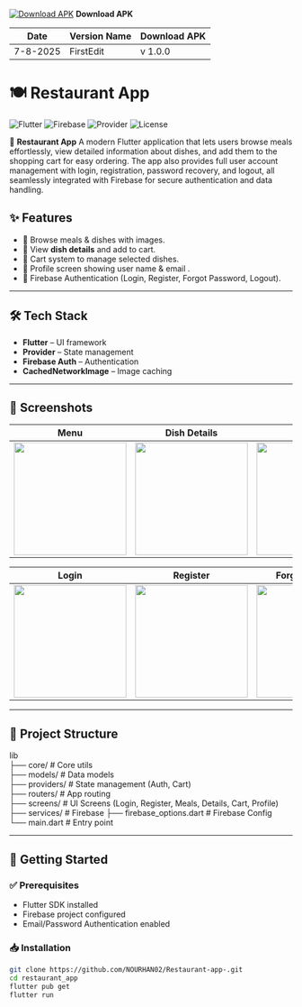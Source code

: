 [![Download APK](https://img.icons8.com/fluency/48/download.png)](https://github.com/NOURHAN02/Restaurant-app/releases/download/v11/app-release.apk) **Download APK**

| Date | Version Name | Download APK | 
|------|--------------|--------------|
|7-8-2025|FirstEdit|v 1.0.0|





# 🍽️ Restaurant App  

![Flutter](https://img.shields.io/badge/Flutter-3.x-blue?logo=flutter)
![Firebase](https://img.shields.io/badge/Firebase-Auth-yellow?logo=firebase)
![Provider](https://img.shields.io/badge/Provider-State%20Management-green)
![License](https://img.shields.io/badge/License-MIT-lightgrey)

🚀 **Restaurant App** A modern Flutter application that lets users browse meals effortlessly, view detailed information about dishes, and add them to the shopping cart for easy ordering.
The app also provides full user account management with login, registration, password recovery, and logout, all seamlessly integrated with Firebase for secure authentication and data handling.






## ✨ Features
- 🥘 Browse meals & dishes with images.
- 📄 View **dish details** and add to cart.
- 🛒 Cart system to manage selected dishes.
- 👤 Profile screen showing user name & email .
- 🔐 Firebase Authentication (Login, Register, Forgot Password, Logout).

---

## 🛠️ Tech Stack
- **Flutter** – UI framework  
- **Provider** – State management  
- **Firebase Auth** – Authentication  
- **CachedNetworkImage** – Image caching  

---

## 📸 Screenshots

| Menu | Dish Details | Cart | Profile |
|-------|--------------|------|---------|
| <img src="https://github.com/user-attachments/assets/6fee9d39-84fc-4563-9347-fa2f398061fe" width="200"/> | <img src="https://github.com/user-attachments/assets/ca75621d-3614-459b-b184-57bda506ef47" width="200"/> | <img src="https://github.com/user-attachments/assets/b401a704-b811-4220-bcfb-aadb921804f1" width="200"/> | <img src="https://github.com/user-attachments/assets/9c9d2af2-c24d-4fad-a022-23a8951c2d59" width="200"/> |

| Login | Register | Forget Password | Empty Cart |
|-------|-----------|-----------------|------------|
| <img src="https://github.com/user-attachments/assets/a6c11ac5-6a1b-4784-9053-c1159158026e" width="200"/> | <img src="https://github.com/user-attachments/assets/90196679-57cd-4a46-a01f-0ff995e13944" width="200"/> | <img src="https://github.com/user-attachments/assets/17a5f4a6-251f-4d3c-a80c-747deb1f59be" width="200"/> | <img src="https://github.com/user-attachments/assets/9290a008-29a3-401b-8aad-5ab6e7a024a4" width="200"/> |


---

## 📂 Project Structure
lib  
├── core/                            # Core utils  
├── models/                          # Data models  
├── providers/                       # State management (Auth, Cart)  
├── routers/                         # App routing  
├── screens/              # UI Screens (Login, Register, Meals, Details, Cart, Profile)  
├── services/                        # Firebase
├── firebase_options.dart             # Firebase Config  
└── main.dart                         # Entry point  

---
## 🚀 Getting Started

### ✅ Prerequisites
- Flutter SDK installed  
- Firebase project configured  
- Email/Password Authentication enabled  

### 📥 Installation
```bash
git clone https://github.com/NOURHAN02/Restaurant-app-.git
cd restaurant_app
flutter pub get
flutter run
